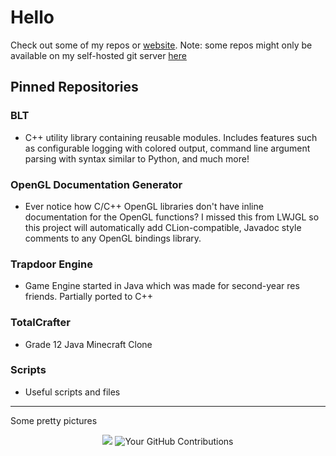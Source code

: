 # Hello
Check out some of my repos or [website](https://tpgc.me/).
Note: some repos might only be available on my self-hosted git server [here](https://git.tpgc.me)

## Pinned Repositories
### BLT
- C++ utility library containing reusable modules. Includes features such as configurable logging with colored output, command line argument parsing with syntax similar to Python, and much more!
### OpenGL Documentation Generator
- Ever notice how C/C++ OpenGL libraries don't have inline documentation for the OpenGL functions? I missed this from LWJGL so this project will automatically add CLion-compatible, Javadoc style comments to any OpenGL bindings library.
### Trapdoor Engine
- Game Engine started in Java which was made for second-year res friends. Partially ported to C++
### TotalCrafter
- Grade 12 Java Minecraft Clone
### Scripts
- Useful scripts and files

---
Some pretty pictures

<div align="center">
  <img src="https://github-readme-stats.vercel.app/api?username=Tri11Paragon&show_icons=true&theme=radical" />
  <img src="https://github-readme-streak-stats.herokuapp.com/?user=Tri11Paragon&theme=radical" alt="Your GitHub Contributions" />
</div>
